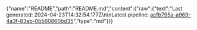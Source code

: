 {"name":"README","path":"README.md","content":{"raw":{"text":"Last generated: 2024-04-23T14:32:54.177Z\n\nLatest pipeline: [acfb795a-a969-4a3f-83ab-0b560860bd35](/pipeline/acfb795a-a969-4a3f-83ab-0b560860bd35)","type":"md"}}}